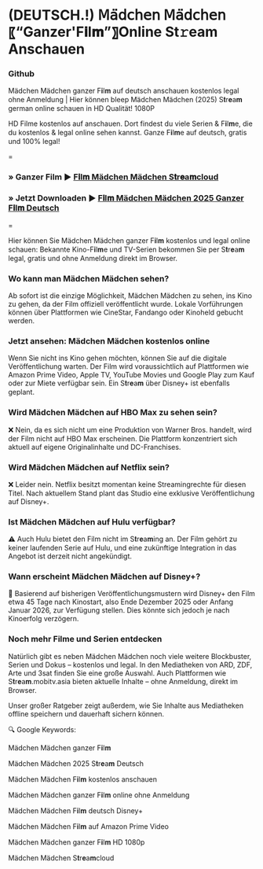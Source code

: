 # (DEUTSCH.!) 𝖬𝖺̈𝖽𝖼𝗁𝖾𝗇 𝖬𝖺̈𝖽𝖼𝗁𝖾𝗇 〖“Ganzer'F𝐢l𝐦”〗Online St𝚛eam Anschauen 

### Github

Mädchen Mädchen ganzer F𝐢l𝐦 auf deutsch anschauen kostenlos legal ohne Anmeldung | Hier können bleep Mädchen Mädchen (2025) S𝐭r𝐞a𝐦 german online schauen in HD Qualität! 1080P

HD Filme kostenlos auf anschauen. Dort findest du viele Serien & F𝐢l𝐦e, die du kostenlos & legal online sehen kannst. Ganze F𝐢l𝐦e auf deutsch, gratis und 100% legal!

=

### » Ganzer Film ▶️ [F𝐢l𝐦 Mädchen Mädchen S𝐭r𝐞a𝐦cloud](https://t.co/wM0ePkG7AL)

### » Jetzt Downloaden ▶️ [F𝐢l𝐦 Mädchen Mädchen 2025 Ganzer F𝐢l𝐦 Deutsch](https://t.co/wM0ePkG7AL)

=

Hier können Sie Mädchen Mädchen ganzer F𝐢l𝐦 kostenlos und legal online schauen: Bekannte Kino-F𝐢l𝐦e und TV-Serien bekommen Sie per S𝐭r𝐞a𝐦 legal, gratis und ohne Anmeldung direkt im Browser.

### Wo kann man Mädchen Mädchen sehen?

Ab sofort ist die einzige Möglichkeit, Mädchen Mädchen zu sehen, ins Kino zu gehen, da der Film offiziell veröffentlicht wurde. Lokale Vorführungen können über Plattformen wie CineStar, Fandango oder Kinoheld gebucht werden.

### Jetzt ansehen: Mädchen Mädchen kostenlos online

Wenn Sie nicht ins Kino gehen möchten, können Sie auf die digitale Veröffentlichung warten. Der Film wird voraussichtlich auf Plattformen wie Amazon Prime Video, Apple TV, YouTube Movies und Google Play zum Kauf oder zur Miete verfügbar sein. Ein S𝐭r𝐞a𝐦 über Disney+ ist ebenfalls geplant.

### Wird Mädchen Mädchen auf HBO Max zu sehen sein?

❌ Nein, da es sich nicht um eine Produktion von Warner Bros. handelt, wird der Film nicht auf HBO Max erscheinen. Die Plattform konzentriert sich aktuell auf eigene Originalinhalte und DC-Franchises.

### Wird Mädchen Mädchen auf Netflix sein?

❌ Leider nein. Netflix besitzt momentan keine Streamingrechte für diesen Titel. Nach aktuellem Stand plant das Studio eine exklusive Veröffentlichung auf Disney+.

### Ist Mädchen Mädchen auf Hulu verfügbar?

⚠️ Auch Hulu bietet den Film nicht im S𝐭r𝐞a𝐦ing an. Der Film gehört zu keiner laufenden Serie auf Hulu, und eine zukünftige Integration in das Angebot ist derzeit nicht angekündigt.

### Wann erscheint Mädchen Mädchen auf Disney+?

📅 Basierend auf bisherigen Veröffentlichungsmustern wird Disney+ den Film etwa 45 Tage nach Kinostart, also Ende Dezember 2025 oder Anfang Januar 2026, zur Verfügung stellen. Dies könnte sich jedoch je nach Kinoerfolg verzögern.

### Noch mehr Filme und Serien entdecken

Natürlich gibt es neben Mädchen Mädchen noch viele weitere Blockbuster, Serien und Dokus – kostenlos und legal. In den Mediatheken von ARD, ZDF, Arte und 3sat finden Sie eine große Auswahl. Auch Plattformen wie S𝐭r𝐞a𝐦.mobitv.asia bieten aktuelle Inhalte – ohne Anmeldung, direkt im Browser.

Unser großer Ratgeber zeigt außerdem, wie Sie Inhalte aus Mediatheken offline speichern und dauerhaft sichern können.

🔍 Google Keywords:

Mädchen Mädchen ganzer F𝐢l𝐦

Mädchen Mädchen 2025 S𝐭r𝐞a𝐦 Deutsch

Mädchen Mädchen F𝐢l𝐦 kostenlos anschauen

Mädchen Mädchen ganzer F𝐢l𝐦 online ohne Anmeldung

Mädchen Mädchen F𝐢l𝐦 deutsch Disney+

Mädchen Mädchen F𝐢l𝐦 auf Amazon Prime Video

Mädchen Mädchen ganzer F𝐢l𝐦 HD 1080p

Mädchen Mädchen S𝐭r𝐞a𝐦cloud
